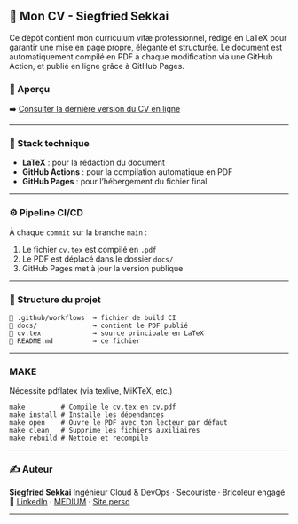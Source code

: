 ## 💼 Mon CV - Siegfried Sekkai

Ce dépôt contient mon curriculum vitæ professionnel, rédigé en LaTeX pour garantir une mise en page propre, élégante et structurée.
Le document est automatiquement compilé en PDF à chaque modification via une GitHub Action, et publié en ligne grâce à GitHub Pages.

### 📄 Aperçu

➡️ [Consulter la dernière version du CV en ligne](https://5136Siegfried.github.io/latex-cv/cv.pdf)

---

### 🔧 Stack technique

- **LaTeX** : pour la rédaction du document
- **GitHub Actions** : pour la compilation automatique en PDF
- **GitHub Pages** : pour l’hébergement du fichier final

---

### ⚙️ Pipeline CI/CD

À chaque `commit` sur la branche `main` :
1. Le fichier `cv.tex` est compilé en `.pdf`
2. Le PDF est déplacé dans le dossier `docs/`
3. GitHub Pages met à jour la version publique

---

### 📁 Structure du projet

```
📁 .github/workflows  → fichier de build CI
📁 docs/              → contient le PDF publié
📄 cv.tex             → source principale en LaTeX
📄 README.md          → ce fichier
```

---

### MAKE

Nécessite pdflatex (via texlive, MiKTeX, etc.)

```
make         # Compile le cv.tex en cv.pdf
make install # Installe les dépendances
make open    # Ouvre le PDF avec ton lecteur par défaut
make clean   # Supprime les fichiers auxiliaires
make rebuild # Nettoie et recompile
```

---

### ✍️ Auteur

**Siegfried Sekkai**
Ingénieur Cloud & DevOps · Secouriste · Bricoleur engagé
🔗 [LinkedIn](#) · [MEDIUM](#) · [Site perso](#)

---
